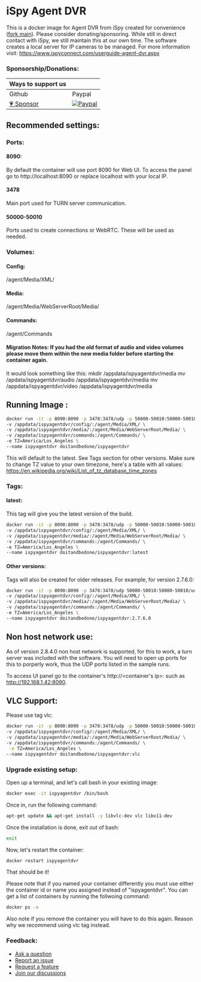 # iSpy Agent DVR
This is a docker image for Agent DVR from iSpy created for convenience ([fork main](https://github.com/doitandbedone/ispyagentdvr-docker/tree/master)). Please consider donating/sponsoring. While still in direct contact with iSpy, we still maintain this at our own time.
The software creates a local server for IP cameras to be managed. For more information visit:
https://www.ispyconnect.com/userguide-agent-dvr.aspx

### Sponsorship/Donations:

|Ways to support us| |
|---|---|
|Github|Paypal|
[💗 Sponsor](https://github.com/sponsors/doitandbedone)|[![Paypal](https://www.paypalobjects.com/en_US/i/btn/btn_donateCC_LG.gif)](https://www.paypal.com/donate/?hosted_button_id=WE2AE6VBDVJBJ)|


## Recommended settings:
### Ports:
#### 8090: 
By default the container will use port 8090 for Web UI. To access the panel go to http://localhost:8090 or replace localhost with your local IP.

#### 3478
Main port used for TURN server communication.

#### 50000-50010
Ports used to create connections or WebRTC. These will be used as needed.

### Volumes:
#### Config: 
/agent/Media/XML/
#### Media: 
/agent/Media/WebServerRoot/Media/
#### Commands:
/agent/Commands

#### Migration Notes: If you had the old format of audio and video volumes please move them within the new media folder before starting the container again.
It would look something like this:
mkdir /appdata/ispyagentdvr/media
mv /apdata/ispyagentdvr/audio /appdata/ispyagentdvr/media
mv /appdata/ispyagentdvr/video /appdata/ispyagentdvr/media

## Running Image :
```bash
docker run -it -p 8090:8090 -p 3478:3478/udp -p 50000-50010:50000-50010/udp \
-v /appdata/ispyagentdvr/config/:/agent/Media/XML/ \
-v /appdata/ispyagentdvr/media/:/agent/Media/WebServerRoot/Media/ \
-v /appdata/ispyagentdvr/commands:/agent/Commands/ \
-e TZ=America/Los_Angeles \
--name ispyagentdvr doitandbedone/ispyagentdvr
```
This will default to the latest. See Tags section for other versions. Make sure to change TZ value to your own timezone, here's a table with all values:
https://en.wikipedia.org/wiki/List_of_tz_database_time_zones

### Tags:
#### latest:
This tag will give you the latest version of the build.
```bash
docker run -it -p 8090:8090 -p 3478:3478/udp -p 50000-50010:50000-50010/udp \
-v /appdata/ispyagentdvr/config/:/agent/Media/XML/ \
-v /appdata/ispyagentdvr/media/:/agent/Media/WebServerRoot/Media/ \
-v /appdata/ispyagentdvr/commands:/agent/Commands/ \
-e TZ=America/Los_Angeles \
--name ispyagentdvr doitandbedone/ispyagentdvr:latest
```

#### Other versions:
Tags will also be created for older releases.
For example, for version 2.7.6.0:
```bash
docker run -it -p 8090:8090 -p 3478:3478/udp 50000-50010:50000-50010/udp \
-v /appdata/ispyagentdvr/config/:/agent/Media/XML/ \
-v /appdata/ispyagentdvr/media/:/agent/Media/WebServerRoot/Media/ \
-v /appdata/ispyagentdvr/commands:/agent/Commands/ \
-e TZ=America/Los_Angeles \
--name ispyagentdvr doitandbedone/ispyagentdvr:2.7.6.0
```

## Non host network use:
As of version 2.8.4.0 non host network is supported, for this to work, a turn server was included with the software. You will need to open up ports for this to porperly work, thus the UDP ports listed in the sample runs. 

To access UI panel go to the container's http://<container's ip>:<port> such as http://192.168.1.42:8090.
## VLC Support:
Please use tag vlc:
```bash
docker run -it -p 8090:8090 -p 3478:3478/udp -p 50000-50010:50000-50010/udp \
-v /appdata/ispyagentdvr/config/:/agent/Media/XML/ \
-v /appdata/ispyagentdvr/media/:/agent/Media/WebServerRoot/Media/ \
-v /appdata/ispyagentdvr/commands:/agent/Commands/ \
 -e TZ=America/Los_Angeles \
--name ispyagentdvr doitandbedone/ispyagentdvr:vlc
```

### Upgrade existing setup:
Open up a terminal, and let's call bash in your existing image:
```bash
docker exec -it ispyagentdvr /bin/bash
```
Once in, run the following command:
```bash
apt-get update && apt-get install -y libvlc-dev vlc libx11-dev
```
Once the installation is done, exit out of bash:
```bash
exit
```
Now, let's restart the container:
```bash
docker restart ispyagentdvr
```
That should be it!

Please note that if you named your container differently you must use either the container id or name you assigned instead of "ispyagentdvr". You can get a list of containers by running the follwoing command:
```bash
docker ps -a
```
Also note if you remove the container you will have to do this again. Reason why we recommend using vlc tag instead.

### Feedback:
- [Ask a question](https://github.com/doitandbedone/ispyagentdvr-docker/discussions/146)
- [Report an issue](https://github.com/doitandbedone/ispyagentdvr-docker/issues/new?assignees=&labels=bug&template=bug_report.md)
- [Request a feature](https://github.com/doitandbedone/ispyagentdvr-docker/issues/new?assignees=&labels=enhancement&template=feature_request.md)
- [Join our discussions](https://github.com/doitandbedone/ispyagentdvr-docker/discussions)
 

